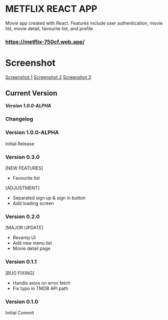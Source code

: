 # METFLIX REACT APP

Movie app created with React. Features include user authentication, movie list, movie detail, favourite list, and profile.

### https://metflix-750cf.web.app/

# Screenshot
<a href="https://iili.io/DPC07I.gif">Screenshot 1</a>
<a href="https://iili.io/DPC6Ex.gif">Screenshot 2</a>
<a href="https://iili.io/DPn9Ev.gif">Screenshot 3</a>



## Current Version

**_Version 1.0.0-ALPHA_**

### Changelog

### Version 1.0.0-ALPHA

Initial Release

### Version 0.3.0

[NEW FEATURES]

- Favourite list

[ADJUSTMENT]

- Separated sign up & sign in button
- Add loading screen

### Version 0.2.0

[MAJOR UPDATE]

- Revamp UI
- Add new menu list
- Movie detail page

### Version 0.1.1

[BUG FIXING]

- Handle axios on error fetch
- Fix typo in TMDB API path

### Version 0.1.0

Initial Commit
